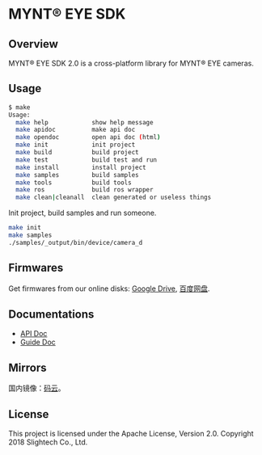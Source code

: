 # MYNT® EYE SDK

## Overview

MYNT® EYE SDK 2.0 is a cross-platform library for MYNT® EYE cameras.

## Usage

```bash
$ make
Usage:
  make help            show help message
  make apidoc          make api doc
  make opendoc         open api doc (html)
  make init            init project
  make build           build project
  make test            build test and run
  make install         install project
  make samples         build samples
  make tools           build tools
  make ros             build ros wrapper
  make clean|cleanall  clean generated or useless things
```

Init project, build samples and run someone.

```bash
make init
make samples
./samples/_output/bin/device/camera_d
```

## Firmwares

[Google Drive]: https://drive.google.com/drive/folders/1tdFCcTBMNcImEGZ39tdOZmlX2SHKCr2f
[百度网盘]: https://pan.baidu.com/s/1yPQDp2r0x4jvNwn2UjlMUQ

Get firmwares from our online disks: [Google Drive][], [百度网盘][].

## Documentations

* [API Doc](https://github.com/slightech/MYNT-EYE-SDK-2/releases)
* [Guide Doc](https://github.com/slightech/MYNT-EYE-SDK-2-Guide/releases)

## Mirrors

国内镜像：[码云](https://gitee.com/mynt/MYNT-EYE-SDK-2)。

## License

This project is licensed under the Apache License, Version 2.0. Copyright 2018 Slightech Co., Ltd.
